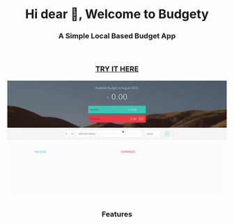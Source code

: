 <h1 align="center">Hi dear 👋, Welcome to Budgety</h1>
<h3 align="center">A Simple Local Based Budget App</h3>
<br>
<h3 align="center" color='blue'><a href="https://sandrolevy.github.io/budgety/">TRY IT HERE</a></h3>

<p align="center">
  <img src="demo.gif">
</p>

<h3 align="center">Features</h3>
